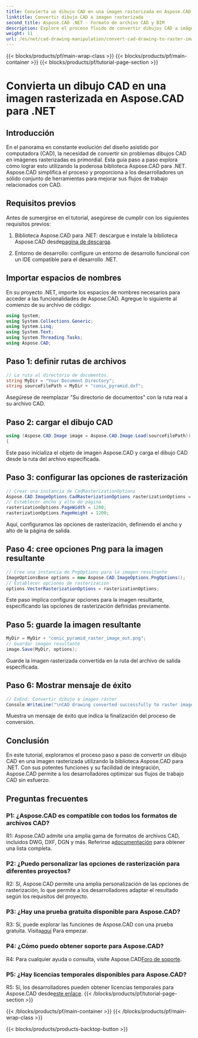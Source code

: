 ```yaml
---
title: Convierta un dibujo CAD en una imagen rasterizada en Aspose.CAD para .NET
linktitle: Convertir dibujo CAD a imagen rasterizada
second_title: Aspose.CAD .NET - Formato de archivo CAD y BIM
description: Explore el proceso fluido de convertir dibujos CAD a imágenes rasterizadas en .NET con Aspose.CAD. Desbloquee flujos de trabajo eficientes y mejore sus proyectos CAD sin esfuerzo.
weight: 11
url: /es/net/cad-drawing-manipulation/convert-cad-drawing-to-raster-image/
---
```


{{< blocks/products/pf/main-wrap-class >}}
{{< blocks/products/pf/main-container >}}
{{< blocks/products/pf/tutorial-page-section >}}

# Convierta un dibujo CAD en una imagen rasterizada en Aspose.CAD para .NET

## Introducción

En el panorama en constante evolución del diseño asistido por computadora (CAD), la necesidad de convertir sin problemas dibujos CAD en imágenes rasterizadas es primordial. Esta guía paso a paso explora cómo lograr esto utilizando la poderosa biblioteca Aspose.CAD para .NET. Aspose.CAD simplifica el proceso y proporciona a los desarrolladores un sólido conjunto de herramientas para mejorar sus flujos de trabajo relacionados con CAD.

## Requisitos previos

Antes de sumergirse en el tutorial, asegúrese de cumplir con los siguientes requisitos previos:

1.  Biblioteca Aspose.CAD para .NET: descargue e instale la biblioteca Aspose.CAD desde[pagina de descarga](https://releases.aspose.com/cad/net/).

2. Entorno de desarrollo: configure un entorno de desarrollo funcional con un IDE compatible para el desarrollo .NET.

## Importar espacios de nombres

En su proyecto .NET, importe los espacios de nombres necesarios para acceder a las funcionalidades de Aspose.CAD. Agregue lo siguiente al comienzo de su archivo de código:

```csharp
using System;
using System.Collections.Generic;
using System.Linq;
using System.Text;
using System.Threading.Tasks;
using Aspose.CAD;
```

## Paso 1: definir rutas de archivos

```csharp
// La ruta al directorio de documentos.
string MyDir = "Your Document Directory";
string sourceFilePath = MyDir + "conic_pyramid.dxf";
```

Asegúrese de reemplazar "Su directorio de documentos" con la ruta real a su archivo CAD.

## Paso 2: cargar el dibujo CAD

```csharp
using (Aspose.CAD.Image image = Aspose.CAD.Image.Load(sourceFilePath))
{
```

Este paso inicializa el objeto de imagen Aspose.CAD y carga el dibujo CAD desde la ruta del archivo especificada.

## Paso 3: configurar las opciones de rasterización

```csharp
// Crear una instancia de CadRasterizationOptions
Aspose.CAD.ImageOptions.CadRasterizationOptions rasterizationOptions = new Aspose.CAD.ImageOptions.CadRasterizationOptions();
// Establecer ancho y alto de página
rasterizationOptions.PageWidth = 1200;
rasterizationOptions.PageHeight = 1200;
```

Aquí, configuramos las opciones de rasterización, definiendo el ancho y alto de la página de salida.

## Paso 4: cree opciones Png para la imagen resultante

```csharp
// Cree una instancia de PngOptions para la imagen resultante
ImageOptionsBase options = new Aspose.CAD.ImageOptions.PngOptions();
// Establecer opciones de rasterización
options.VectorRasterizationOptions = rasterizationOptions;
```

Este paso implica configurar opciones para la imagen resultante, especificando las opciones de rasterización definidas previamente.

## Paso 5: guarde la imagen resultante

```csharp
MyDir = MyDir + "conic_pyramid_raster_image_out.png";
// Guardar imagen resultante
image.Save(MyDir, options);
```

Guarde la imagen rasterizada convertida en la ruta del archivo de salida especificada.

## Paso 6: Mostrar mensaje de éxito

```csharp
// ExEnd: Convertir dibujo a imagen ráster
Console.WriteLine("\nCAD drawing converted successfully to raster image format.\nFile saved at " + MyDir);
```

Muestra un mensaje de éxito que indica la finalización del proceso de conversión.

## Conclusión

En este tutorial, exploramos el proceso paso a paso de convertir un dibujo CAD en una imagen rasterizada utilizando la biblioteca Aspose.CAD para .NET. Con sus potentes funciones y su facilidad de integración, Aspose.CAD permite a los desarrolladores optimizar sus flujos de trabajo CAD sin esfuerzo.

## Preguntas frecuentes

### P1: ¿Aspose.CAD es compatible con todos los formatos de archivos CAD?

R1: Aspose.CAD admite una amplia gama de formatos de archivos CAD, incluidos DWG, DXF, DGN y más. Referirse a[documentación](https://reference.aspose.com/cad/net/) para obtener una lista completa.

### P2: ¿Puedo personalizar las opciones de rasterización para diferentes proyectos?

R2: Sí, Aspose.CAD permite una amplia personalización de las opciones de rasterización, lo que permite a los desarrolladores adaptar el resultado según los requisitos del proyecto.

### P3: ¿Hay una prueba gratuita disponible para Aspose.CAD?

 R3: Sí, puede explorar las funciones de Aspose.CAD con una prueba gratuita. Visita[aquí](https://releases.aspose.com/) Para empezar.

### P4: ¿Cómo puedo obtener soporte para Aspose.CAD?

 R4: Para cualquier ayuda o consulta, visite Aspose.CAD[Foro de soporte](https://forum.aspose.com/c/cad/19).

### P5: ¿Hay licencias temporales disponibles para Aspose.CAD?
 
 R5: Sí, los desarrolladores pueden obtener licencias temporales para Aspose.CAD desde[este enlace](https://purchase.aspose.com/temporary-license/).
{{< /blocks/products/pf/tutorial-page-section >}}

{{< /blocks/products/pf/main-container >}}
{{< /blocks/products/pf/main-wrap-class >}}

{{< blocks/products/products-backtop-button >}}
